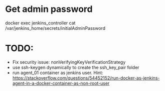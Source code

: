 # Get admin password

docker exec jenkins_controller cat /var/jenkins_home/secrets/initialAdminPassword

# TODO:

- Fix security issue: nonVerifyingKeyVerificationStrategy
- use ssh-keygen dynamically to create the ssh_key_pair folder
- run agent_01 container as jenkins user. Hint: https://stackoverflow.com/questions/54452152/run-docker-as-jenkins-agent-in-a-docker-container-as-non-root-user
